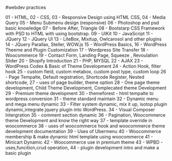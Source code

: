 #webdev practices

01 - HTML,
02 - CSS,
03 - Responsive Design using HTML CSS,
04 - Media Query
05 - Menu Submenu design (responsive)
06 - Photoshop and psd basic knowledge
07 - Before After, Triangle
08 - Bootstarp CSS Framework with PSD to HTML with using bootstrap.
09 - UIKit
10 - JavaScript
11 - JQuery
12 - JQuery UI
13 - LiteBox, Mixitup, Owlcarosol and other plugins
14 - JQuery Parallax, Steller, WOW.js
15 - WordPress Basics, 
16 - WordPress Theeme and Plugin Customization
17 - Wordpress Site Transfer
18 - Woocommerce
19 - Contact Form, Landing Page, Squeeze , Revoulation Slider
20 - Shopify Introduction
21 - PHP, MYSQL
22 - AJAX
23 - WordPress Codex & Basic of Theme Development
24 - Action Hook, filter hook
25 - custom field, custom metabox, custom post type, custom loop
26 - Page Tempalte, Default registration, Shortcode Register, Nested shortcode,
27 - uses of page builder, theme option
28 - One page theme development, Child Theme Development, Complecated theme Development
29 - Premium theme development
30 - themeforest - html tempalte to wordpress conversion
31 - theme standard maintain
32 - Dynamic menu and mega menu dynamic
33 - Filter system dynamic, mix it up, isotop plugin dynamic,integrate jquery plugin into WordPress.
34 - Visual Composer Intergration
35 - comment section dynamic
36 - Pagination, Woocommerce theme Development and know the right way
37 - template override in woocommerce
38 - uses of woocommerce hook and woocommerce theme development documentation
39 - Uses of Ubermenu
40 - Woocommerce membership & make dynamic html template using woocommerce
41 - Minicart Dynamic
42 - Woocommerce use in premium theme
43 - WPBD - uses,funcition,crud operation,
44 - plugin development intro and make a basic plugin
